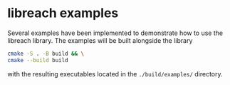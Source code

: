 # libreach examples

Several examples have been implemented to demonstrate how to use the libreach
library. The examples will be built alongside the library

```bash
cmake -S . -B build && \
cmake --build build
```

with the resulting executables located in the `./build/examples/` directory.
